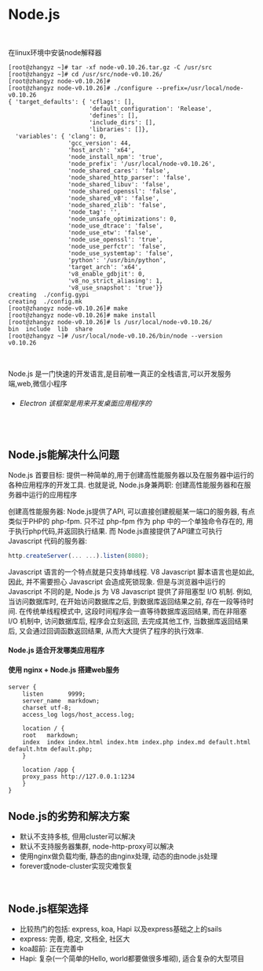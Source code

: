 # Node.js

<br>

在linux环境中安装node解释器
```shell
[root@zhangyz ~]# tar -xf node-v0.10.26.tar.gz -C /usr/src
[root@zhangyz ~]# cd /usr/src/node-v0.10.26/
[root@zhangyz node-v0.10.26]#
[root@zhangyz node-v0.10.26]# ./configure --prefix=/usr/local/node-v0.10.26
{ 'target_defaults': { 'cflags': [],
                       'default_configuration': 'Release',
                       'defines': [],
                       'include_dirs': [],
                       'libraries': []},
  'variables': { 'clang': 0,
                 'gcc_version': 44,
                 'host_arch': 'x64',
                 'node_install_npm': 'true',
                 'node_prefix': '/usr/local/node-v0.10.26',
                 'node_shared_cares': 'false',
                 'node_shared_http_parser': 'false',
                 'node_shared_libuv': 'false',
                 'node_shared_openssl': 'false',
                 'node_shared_v8': 'false',
                 'node_shared_zlib': 'false',
                 'node_tag': '',
                 'node_unsafe_optimizations': 0,
                 'node_use_dtrace': 'false',
                 'node_use_etw': 'false',
                 'node_use_openssl': 'true',
                 'node_use_perfctr': 'false',
                 'node_use_systemtap': 'false',
                 'python': '/usr/bin/python',
                 'target_arch': 'x64',
                 'v8_enable_gdbjit': 0,
                 'v8_no_strict_aliasing': 1,
                 'v8_use_snapshot': 'true'}}
creating  ./config.gypi
creating  ./config.mk
[root@zhangyz node-v0.10.26]# make 
[root@zhangyz node-v0.10.26]# make install 
[root@zhangyz node-v0.10.26]# ls /usr/local/node-v0.10.26/
bin  include  lib  share
[root@zhangyz ~]# /usr/local/node-v0.10.26/bin/node --version
v0.10.26
```


<br>

Node.js 是一门快速的开发语言,是目前唯一真正的全栈语言,可以开发服务端,web,微信小程序

* ###### Electron 该框架是用来开发桌面应用程序的

<br>

## Node.js能解决什么问题

Node.js 首要目标: 提供一种简单的,用于创建高性能服务器以及在服务器中运行的各种应用程序的开发工具. 也就是说, Node.js身兼两职: 创建高性能服务器和在服务器中运行的应用程序

创建高性能服务器: Node.js提供了API, 可以直接创建舰艇某一端口的服务器, 有点类似于PHP的 php-fpm. 只不过 php-fpm 作为 php 中的一个单独命令存在的, 用于执行php代码,并返回执行结果. 而 Node.js直接提供了API建立可执行 Javascript 代码的服务器: 

```javascript
http.createServer(... ...).listen(8080);
```

Javascript 语言的一个特点就是只支持单线程. V8 Javascript 脚本语言也是如此, 因此, 并不需要担心 Javascript 会造成死锁现象. 但是与浏览器中运行的 Javascript 不同的是, Node.js 为 V8 Javascript 提供了非阻塞型 I/O 机制. 例如, 当访问数据库时, 在开始访问数据库之后, 到数据库返回结果之前, 存在一段等待时间. 在传统单线程模式中, 这段时间程序会一直等待数据库返回结果, 而在非阻塞 I/O 机制中, 访问数据库后, 程序会立刻返回, 去完成其他工作, 当数据库返回结果后, 又会通过回调函数返回结果, 从而大大提供了程序的执行效率.

#### Node.js 适合开发哪类应用程序




#### 使用 nginx + Node.js 搭建web服务

```nginx
server {
    listen       9999;
    server_name  markdown;
    charset utf-8;
    access_log logs/host_access.log;

    location / {
	root   markdown;
	index  index index.html index.htm index.php index.md default.html default.htm default.php;
    }

    location /app {
	proxy_pass http://127.0.0.1:1234
    }
}

```

## Node.js的劣势和解决方案
* 默认不支持多核, 但用cluster可以解决
* 默认不支持服务器集群, node-http-proxy可以解决
* 使用nginx做负载均衡, 静态的由nginx处理, 动态的由node.js处理
* forever或node-cluster实现灾难恢复

<br>

## Node.js框架选择
* 比较热门的包括: express, koa, Hapi 以及express基础之上的sails
* express: 完善, 稳定, 文档全, 社区大
* koa超前: 正在完善中
* Hapi: 复杂(一个简单的Hello, world都要做很多堆砌), 适合复杂的大型项目

